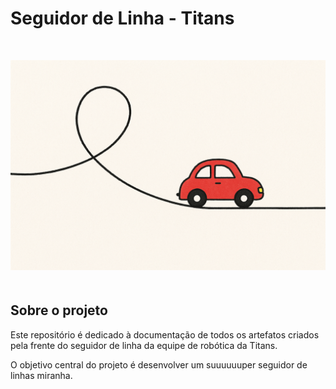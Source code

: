 # Seguidor de Linha - Titans
<div align="center">
  <font size="4"><p style="text-align: center; margin-bottom: 50px;"><b></b></p></font>
</div>

<div align="center">
<img src="view/logo.png" alt="Logo" style=" max-width: 100%; height: auto; margin-bottom: 20px;">
</div>


## Sobre o projeto

Este repositório é dedicado à documentação de todos os artefatos criados pela frente do seguidor de linha da equipe de robótica da Titans.

O objetivo central do projeto é desenvolver um suuuuuuper seguidor de linhas miranha.

</div>
